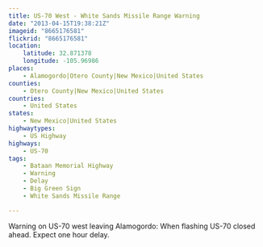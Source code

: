 ```yaml
---
title: US-70 West - White Sands Missile Range Warning
date: "2013-04-15T19:38:21Z"
imageid: "8665176581"
flickrid: "8665176581"
location:
    latitude: 32.871378
    longitude: -105.96986
places:
    - Alamogordo|Otero County|New Mexico|United States
counties:
    - Otero County|New Mexico|United States
countries:
    - United States
states:
    - New Mexico|United States
highwaytypes:
    - US Highway
highways:
    - US-70
tags:
    - Bataan Memorial Highway
    - Warning
    - Delay
    - Big Green Sign
    - White Sands Missile Range

---
```

Warning on US-70 west leaving Alamogordo: When flashing US-70 closed ahead. Expect one hour delay.